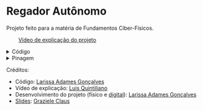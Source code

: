 # Regador Autônomo
Projeto feito para a matéria de Fundamentos Ciber-Físicos.

&emsp;&emsp; [Vídeo de explicação do projeto](https://www.youtube.com/watch?v=j0qeCLzuufM)
<details>
  <summary>Código</summary>

&emsp;&emsp; O [Código 1](https://github.com/larissaadames/RegadorAutonomo/blob/main/Logica1.ino) foi a primeira versão do projeto, com uma lógica limpa, o que facilita a compreensão. Porém o Tracker não funciona perfeitamente.

&emsp;&emsp; O [Código 2](https://github.com/larissaadames/RegadorAutonomo/blob/main/Logica2.ino) é a versão final do código, onde tudo funciona perfeitamente.
</details>
<details>
<summary>Pinagem</summary>

  #### OBS: O projeto tem duas "linhas" 5v (positivo) e uma GND (negativo)
  Por que? A mini bombinha de agua submersível é uma "fominha" de energia, então quando ela é ligada na linha 5v principal do arduino e dos outros componentes ela pode causar vários tipos de intabilidade e problemas diferentes. 
  #### Logo: 
  * Quando for escrito "5V L1" (5V linha 1) significa que o componente está ligado na linha positiva do arduino, alimentado pelo cabo que liga o arduino.
  * Quando for escrito "5V L2" (5V linha 2) significa que o componente está ligado na segunda linha positiva, alimentada pela placa solar e pela bateria.
  
  
#### Sensor de Umidade

Sensor | Ligação
:--------- | :------
`VCC` | `5V L1`
`AOUT` | `A0`
`GND` | `GND`

#### LDR1 (Usanod o K853518)

Sensor | Ligação
:--------- | :------
`VCC` | `5V L1`
`OUT` | `A1`
`GND` | `GND`

#### LDR2 (Usanod o K853518)

Sensor | Ligação
:--------- | :------
`VCC` | `5V L1`
`AOUT` | `A2`
`GND` | `GND`

#### Servo Motor

Sensor | Ligação
:--------- | :------
`VCC` | `5V L1`
`OUT` | `3`
`GND` | `GND`

#### Relé (bomba)

Sensor | Ligação
:--------- | :------
`IN` | `8`
`GND` | `GND`
`VCC` | `5V L1`
`COM` | `5V L2`
`NO` | `+ Bomba`

#### Bomba

Bomba | Ligação
:--------- | :------
`Positivo` | `NO (relé)`
`Negativo` | `GND`

</details>

Créditos: 
* Código: [Larissa Adames Gonçalves](https://larissaadames.dev/)
* Vídeo de explicação: [Luis Quintiliano](https://github.com/quinticode)
* Desenvolvimento do projeto (físico e [digital](https://github.com/larissaadames/RegadorAutonomo/blob/main/Diagrama.pdf)): [Larissa Adames Gonçalves](https://www.linkedin.com/in/larissa-adames/)
* [Slides](https://www.canva.com/design/DAGrZZXKgNU/93rSna9evLE9B0h-tpZ4Zg/edit): [Graziele Claus](https://github.com/graziclaus)

